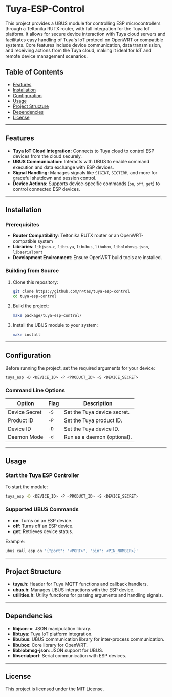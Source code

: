 # Tuya-ESP-Control

This project provides a UBUS module for controlling ESP microcontrollers through a Teltonika RUTX router, with full integration for the Tuya IoT platform. It allows for secure device interaction with Tuya cloud servers and facilitates easy handling of Tuya's IoT protocol on OpenWRT or compatible systems. Core features include device communication, data transmission, and receiving actions from the Tuya cloud, making it ideal for IoT and remote device management scenarios.

## Table of Contents

- [Features](#features)
- [Installation](#installation)
- [Configuration](#configuration)
- [Usage](#usage)
- [Project Structure](#project-structure)
- [Dependencies](#dependencies)
- [License](#license)

---

## Features

- **Tuya IoT Cloud Integration:** Connects to Tuya cloud to control ESP devices from the cloud securely.
- **UBUS Communication:** Interacts with UBUS to enable command execution and data exchange with ESP devices.
- **Signal Handling:** Manages signals like `SIGINT`, `SIGTERM`, and more for graceful shutdown and session control.
- **Device Actions:** Supports device-specific commands (`on`, `off`, `get`) to control connected ESP devices.

---

## Installation

### Prerequisites

- **Router Compatibility**: Teltonika RUTX router or an OpenWRT-compatible system
- **Libraries**: `libjson-c`, `libtuya`, `libubus`, `libubox`, `libblobmsg-json`, `libserialport`
- **Development Environment**: Ensure OpenWRT build tools are installed.

### Building from Source

1. Clone this repository:
   ```bash
   git clone https://github.com/n4tas/tuya-esp-control
   cd tuya-esp-control
   ```

2. Build the project:
   ```bash
   make package/tuya-esp-control/
   ```

3. Install the UBUS module to your system:
   ```bash
   make install
   ```

---

## Configuration

Before running the project, set the required arguments for your device:

```shell
tuya_esp -D <DEVICE_ID> -P <PRODUCT_ID> -S <DEVICE_SECRET>
```

### Command Line Options

| Option         | Flag | Description                   |
|----------------|------|-------------------------------|
| Device Secret  | `-S` | Set the Tuya device secret.   |
| Product ID     | `-P` | Set the Tuya product ID.      |
| Device ID      | `-D` | Set the Tuya device ID.       |
| Daemon Mode    | `-d` | Run as a daemon (optional).   |

---

## Usage

### Start the Tuya ESP Controller

To start the module:
```bash
tuya_esp -D <DEVICE_ID> -P <PRODUCT_ID> -S <DEVICE_SECRET>
```

### Supported UBUS Commands

- **on**: Turns on an ESP device.
- **off**: Turns off an ESP device.
- **get**: Retrieves device status.

Example:
```bash
ubus call esp on '{"port": "<PORT>", "pin": <PIN_NUMBER>}'
```

---

## Project Structure

- **tuya.h**: Header for Tuya MQTT functions and callback handlers.
- **ubus.h**: Manages UBUS interactions with the ESP device.
- **utilities.h**: Utility functions for parsing arguments and handling signals.

---

## Dependencies

- **libjson-c**: JSON manipulation library.
- **libtuya**: Tuya IoT platform integration.
- **libubus**: UBUS communication library for inter-process communication.
- **libubox**: Core library for OpenWRT.
- **libblobmsg-json**: JSON support for UBUS.
- **libserialport**: Serial communication with ESP devices.

---

## License

This project is licensed under the MIT License.